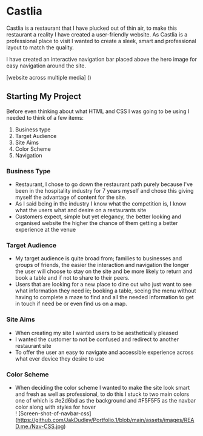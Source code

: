 # Castlia 
Castlia is a restaurant that I have plucked out of thin air, to make this restaurant a reality I have created a user-friendly website. As Castlia is a professional place to visit I wanted to create a sleek, smart and professional layout to match the quality.  

I have created an interactive navigation bar placed above the hero image for easy navigation around the site.

[website across multiple media] ()

## Starting My Project 
Before even thinking about what HTML and CSS I was going to be using I needed to think of a few items:
1. Business type
2. Target Audience
3. Site Aims 
4. Color Scheme 
5. Navigation

### Business Type 
- Restaurant, I chose to go down the restaurant path purely because I've been in the hospitality industry for 7 years myself and chose this giving myself the advantage of content for the site. 
- As I said being in the industry I know what the competition is, I know what the users what and desire on a restaurants site 
- Customers expect, simple but yet elegancy, the better looking and organised website the higher the chance of them getting a better experience at the venue
### Target Audience
- My target audience is quite broad from; families to businesses and groups of friends, the easier the interaction and navigation the longer the user will choose to stay on the site and be more likely to return and book a table and if not to share to their peers. 
- Users that are looking for a new place to dine out who just want to see what information they need ie; booking a table, seeing the menu without having to complete a maze to find and all the needed information to get in touch if need be or even find us on a map. 

### Site Aims 
- When creating my site I wanted users to be aesthetically pleased
- I wanted the customer to not be confused and redirect to another restaurant site
- To offer the user an easy to navigate and accessible experience across what ever device they desire to use 
### Color Scheme 
 - When deciding the color scheme I wanted to make the site look smart and fresh as well as professional, to do this I stuck to two main colors one of which is #e2d6bd as the background and #F5F5F5 as the navbar color along with styles for hover  
! [Screen-shot-of-navbar-css] (https://github.com/JakDudley/Portfolio.1/blob/main/assets/images/READ.me./Nav-CSS.jpg)

